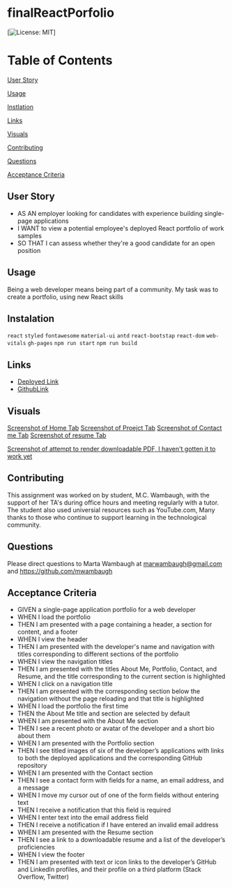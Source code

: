 # finalReactPorfolio
[![License: MIT](https://img.shields.io/badge/license-MIT-blue.svg)]

# Table of Contents 

[User Story](#User-Story)

[Usage](#Usage)

[Instlation](#Instalation)

[Links](#Links)

[Visuals](#visuals)

[Contributing](#contributing)

[Questions](#questions)

[Acceptance Criteria](#acceptance-criteria)

## User Story 
* AS AN employer looking for candidates with experience building single-page applications
* I WANT to view a potential employee's deployed React portfolio of work samples
* SO THAT I can assess whether they're a good candidate for an open position

## Usage 
Being a web developer means being part of a community. My task was to create a portfolio, using new React skills

## Instalation 
`react` `styled` `fontawesome` `material-ui` `antd` `react-bootstap` `react-dom` `web-vitals` 
`gh-pages` `npm run start` `npm run build`

## Links
* [Deployed Link](https://mwambaugh.github.io/finalReactPorfolio/)
* [GithubLink](https://github.com/mwambaugh/finalReactPorfolio)

## Visuals 
[Screenshot of Home Tab](./src/assets/Photos/ScreenshotMain.jpg)
[Screenshot of Proejct Tab](./src/assets/Photos/Screenshotporjects.jpg)
[Screenshot of Contact me Tab](./src/assets/Photos/ScreenshotContactme.jpg)
[Screenshot of resume Tab](./src/assets/Photos/Screenshotresume.jpg)

[Screenshot of attempt to render downloadable PDF, I haven't gotten it to work yet](./src/assets/Photos/ScreenshotResumeCode.jpg)

## Contributing 
This assignment was worked on by student, M.C. Wambaugh, with the support of her TA's during office hours and meeting regularly with a tutor. The student also used universial resources such as  YouTube.com, Many thanks to those who continue to support learning in the technological community.

## Questions 
Please direct questions to Marta Wambaugh at marwambaugh@gmail.com and https://github.com/mwambaugh 

## Acceptance Criteria 
* GIVEN a single-page application portfolio for a web developer
* WHEN I load the portfolio
* THEN I am presented with a page containing a header, a section for content, and a footer
* WHEN I view the header
* THEN I am presented with the developer's name and navigation with titles corresponding to different sections of the portfolio
* WHEN I view the navigation titles
* THEN I am presented with the titles About Me, Portfolio, Contact, and Resume, and the title corresponding to the current section is highlighted
* WHEN I click on a navigation title
* THEN I am presented with the corresponding section below the navigation without the page reloading and that title is highlighted
* WHEN I load the portfolio the first time
* THEN the About Me title and section are selected by default
* WHEN I am presented with the About Me section
* THEN I see a recent photo or avatar of the developer and a short bio about them
* WHEN I am presented with the Portfolio section
* THEN I see titled images of six of the developer’s applications with links to both the deployed applications and the corresponding GitHub repository
* WHEN I am presented with the Contact section
* THEN I see a contact form with fields for a name, an email address, and a message
* WHEN I move my cursor out of one of the form fields without entering text
* THEN I receive a notification that this field is required
* WHEN I enter text into the email address field
* THEN I receive a notification if I have entered an invalid email address
* WHEN I am presented with the Resume section
* THEN I see a link to a downloadable resume and a list of the developer’s proficiencies
* WHEN I view the footer
* THEN I am presented with text or icon links to the developer’s GitHub and LinkedIn profiles, and their profile on a third platform (Stack Overflow, Twitter) 